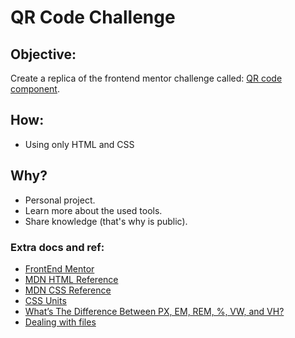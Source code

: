 # QR Code Challenge

## Objective:
Create a replica of the frontend mentor challenge called: [QR code component](https://www.frontendmentor.io/challenges/qr-code-component-iux_sIO_H).

## How:
- Using only HTML and CSS
## Why?
- Personal project.
- Learn more about the used tools.
- Share knowledge (that's why is public).

### Extra docs and ref:
- [FrontEnd Mentor](https://www.frontendmentor.io/)
- [MDN HTML Reference](https://developer.mozilla.org/en-US/docs/Web/HTML)
- [MDN CSS Reference](https://developer.mozilla.org/en-US/docs/Web/CSS)
- [CSS Units](https://www.w3schools.com/cssref/css_units.php)
- [What’s The Difference Between PX, EM, REM, %, VW, and VH?](https://elementor.com/help/whats-the-difference-between-px-em-rem-vw-and-vh/)
- [Dealing with files](https://developer.mozilla.org/en-US/docs/Learn/Getting_started_with_the_web/Dealing_with_files)

